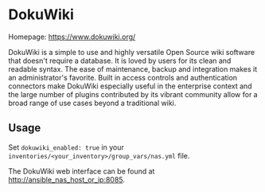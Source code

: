 # DokuWiki

Homepage: <https://www.dokuwiki.org/>

DokuWiki is a simple to use and highly versatile Open Source wiki software that doesn't require a database. It is loved by users for its clean and readable syntax. The ease of maintenance, backup and integration makes it an administrator's favorite. Built in access controls and authentication connectors make DokuWiki especially useful in the enterprise context and the large number of plugins contributed by its vibrant community allow for a broad range of use cases beyond a traditional wiki.

## Usage

Set `dokuwiki_enabled: true` in your `inventories/<your_inventory>/group_vars/nas.yml` file.

The DokuWiki web interface can be found at <http://ansible_nas_host_or_ip:8085>.
